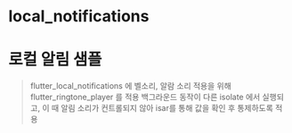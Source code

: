 # local_notifications

# 로컬 알림 샘플
> flutter_local_notifications 에 벨소리, 알람 소리 적용을 위해 flutter_ringtone_player 를 적용
> 백그라운드 동작이 다른 isolate 에서 실행되고, 이 때 알림 소리가 컨트롤되지 않아 isar를 통해 값을 확인 후 통제하도록 적용

